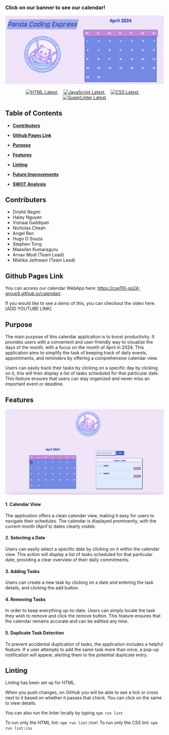 ### Click on our banner to see our calendar!
[![banner.png](banner.png)](https://cse110-sp24-group5.github.io/calendar/)

<p align="center">
  <!-- HTML Badge -->
  <a href="https://developer.mozilla.org/en-US/docs/Web/HTML">
    <img src="https://img.shields.io/badge/HTML-Latest-yellow.svg" alt="HTML Latest">
  </a>
  &nbsp;&nbsp;&nbsp;

  <!-- JavaScript Badge -->
  <a href="https://developer.mozilla.org/en-US/docs/Web/JavaScript">
    <img src="https://img.shields.io/badge/JavaScript-Latest-yellow.svg" alt="JavaScript Latest">
  </a>
  &nbsp;&nbsp;&nbsp;

  <!-- CSS Badge -->
  <a href="https://developer.mozilla.org/en-US/docs/Web/CSS">
    <img src="https://img.shields.io/badge/CSS-Latest-yellow.svg" alt="CSS Latest">
  </a>
  &nbsp;&nbsp;&nbsp;

  <!-- SuperLinter Badge -->
  <a href="https://github.com/github/super-linter">
    <img src="https://img.shields.io/badge/SuperLinter-Latest-yellow.svg" alt="SuperLinter Latest">
  </a>
</p>

## Table of Contents

- [**Contributors**](#contributors)

- [**Github Pages Link**](#github-pages-link)

- [**Purpose**](#purpose)

- [**Features**](#features)

- [**Linting**](#linting)

- [**Future Improvements**](#future-improvements)
  
- [**SWOT Analysis**](#swot-analysis)

## Contributers
+ Drishti Regmi
+ Haley Nguyen
+ Vishaal Gaddipati
+ Nicholas Cheah
+ Angel Ren
+ Hugo D Souza
+ Stephen Tong
+ Maasilan Kumaraguru
+ Arnav Modi (Team Lead)
+ Mishka Jethwani (Team Lead)

## Github Pages Link
You can access our calendar WebApp here: https://cse110-sp24-group5.github.io/calendar/.

If you would like to see a demo of this, you can checkout the video here. [ADD YOUTUBE LINK]

## Purpose
The main purpose of this calendar application is to boost productivity. It provides users with a convenient and user-friendly way to visualize the days of the month, with a focus on the month of April in 2024. This application aims to simplify the task of keeping track of daily events, appointments, and reminders by offering a comprehensive calendar view.

Users can easily track their tasks by clicking on a specific day by clicking on it, this will then  display a list of tasks scheduled for that particular date. This feature ensures that users can stay organized and never miss an important event or deadline.

## Features
![display.png](display.png)

#### 1. Calendar View
The application offers a clean calendar view, making it easy for users to navigate their schedules. The calendar is displayed prominently, with the current month (April's) dates clearly visible.

#### 2. Selecting a Date
Users can easily select a specific date by clicking on it within the calendar view. This action will display a list of tasks scheduled for that particular date, providing a clear overview of their daily commitments.

#### 3. Adding Tasks
 Users can create a new task by clicking on a date and entering the task details, and clicking the add button. 

#### 4. Removing Tasks
In order to keep everything up-to-date. Users can simply locate the task they wish to remove and click the remove button. This feature ensures that the calendar remains accurate and can be editted any time.

#### 5. Duplicate Task Detection
To prevent accidental duplication of tasks, the application includes a helpful feature. If a user attempts to add the same task more than once, a pop-up notification will appear, alerting them to the potential duplicate entry.

## Linting
Linting has been set up for HTML.

When you push changes, on GitHub you will be able to see a tick or cross next to it based on whether it passes that check. You can click on the same to view details.

You can also run the linter locally by typing `npm run lint`

To run only the HTML lint: `npm run lint:html`
To run only the CSS lint: `npm run lint:css`
